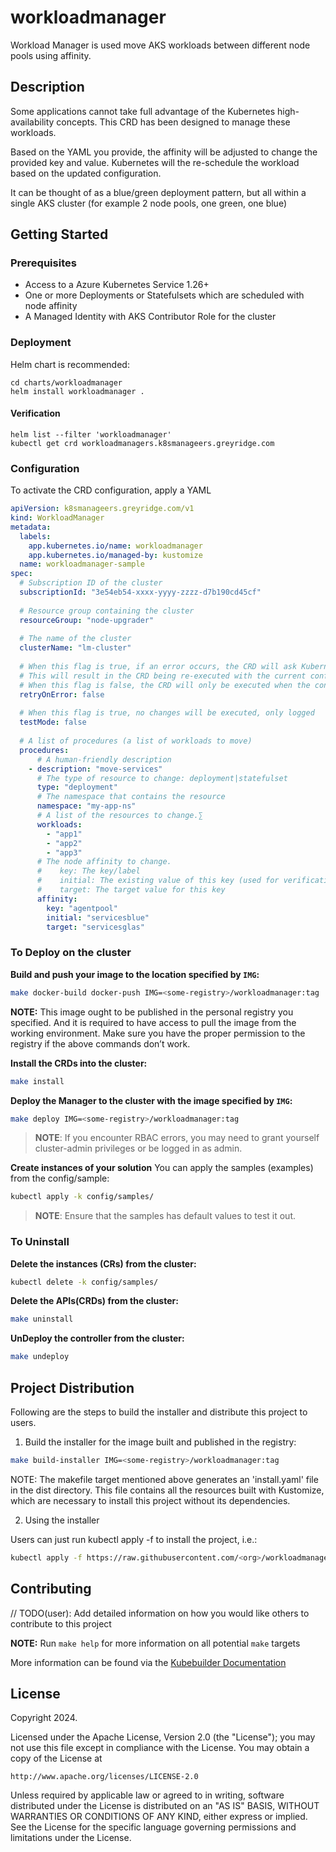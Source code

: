 # workloadmanager
Workload Manager is used move AKS workloads between different node pools using affinity. 

## Description
Some applications cannot take full advantage of the Kubernetes high-availability concepts. This CRD has been designed to manage these workloads. 

Based on the YAML you provide, the affinity will be adjusted to change the provided key and value. Kubernetes will the re-schedule the workload based on the updated configuration.

It can be thought of as a blue/green deployment pattern, but all within a single AKS cluster (for example 2 node pools, one green, one blue)

## Getting Started

### Prerequisites
- Access to a Azure Kubernetes Service 1.26+
- One or more Deployments or Statefulsets which are scheduled with node affinity 
- A Managed Identity with AKS Contributor Role for the cluster

### Deployment
Helm chart is recommended:
```
cd charts/workloadmanager
helm install workloadmanager .
```

#### Verification
```
helm list --filter 'workloadmanager' 
kubectl get crd workloadmanagers.k8smanageers.greyridge.com
```

### Configuration
To activate the CRD configuration, apply a YAML

```yaml
apiVersion: k8smanageers.greyridge.com/v1
kind: WorkloadManager
metadata:
  labels:
    app.kubernetes.io/name: workloadmanager
    app.kubernetes.io/managed-by: kustomize
  name: workloadmanager-sample
spec:
  # Subscription ID of the cluster
  subscriptionId: "3e54eb54-xxxx-yyyy-zzzz-d7b190cd45cf" 
  
  # Resource group containing the cluster
  resourceGroup: "node-upgrader"
  
  # The name of the cluster
  clusterName: "lm-cluster"
  
  # When this flag is true, if an error occurs, the CRD will ask Kubernetes to retry it automatically
  # This will result in the CRD being re-executed with the current configuration.
  # When this flag is false, the CRD will only be executed when the configuration is new/changed.
  retryOnError: false
  
  # When this flag is true, no changes will be executed, only logged
  testMode: false
  
  # A list of procedures (a list of workloads to move)
  procedures:
      # A human-friendly description 
    - description: "move-services"
      # The type of resource to change: deployment|statefulset
      type: "deployment"
      # The namespace that contains the resource
      namespace: "my-app-ns"
      # A list of the resources to change.∑
      workloads:
        - "app1"
        - "app2"
        - "app3"
      # The node affinity to change.
      #    key: The key/label
      #    initial: The existing value of this key (used for verification/rollback)
      #    target: The target value for this key
      affinity:
        key: "agentpool"
        initial: "servicesblue"
        target: "servicesglas"

```


### To Deploy on the cluster
**Build and push your image to the location specified by `IMG`:**

```sh
make docker-build docker-push IMG=<some-registry>/workloadmanager:tag
```

**NOTE:** This image ought to be published in the personal registry you specified.
And it is required to have access to pull the image from the working environment.
Make sure you have the proper permission to the registry if the above commands don’t work.

**Install the CRDs into the cluster:**

```sh
make install
```

**Deploy the Manager to the cluster with the image specified by `IMG`:**

```sh
make deploy IMG=<some-registry>/workloadmanager:tag
```

> **NOTE**: If you encounter RBAC errors, you may need to grant yourself cluster-admin
privileges or be logged in as admin.

**Create instances of your solution**
You can apply the samples (examples) from the config/sample:

```sh
kubectl apply -k config/samples/
```

>**NOTE**: Ensure that the samples has default values to test it out.

### To Uninstall
**Delete the instances (CRs) from the cluster:**

```sh
kubectl delete -k config/samples/
```

**Delete the APIs(CRDs) from the cluster:**

```sh
make uninstall
```

**UnDeploy the controller from the cluster:**

```sh
make undeploy
```

## Project Distribution

Following are the steps to build the installer and distribute this project to users.

1. Build the installer for the image built and published in the registry:

```sh
make build-installer IMG=<some-registry>/workloadmanager:tag
```

NOTE: The makefile target mentioned above generates an 'install.yaml'
file in the dist directory. This file contains all the resources built
with Kustomize, which are necessary to install this project without
its dependencies.

2. Using the installer

Users can just run kubectl apply -f <URL for YAML BUNDLE> to install the project, i.e.:

```sh
kubectl apply -f https://raw.githubusercontent.com/<org>/workloadmanager/<tag or branch>/dist/install.yaml
```

## Contributing
// TODO(user): Add detailed information on how you would like others to contribute to this project

**NOTE:** Run `make help` for more information on all potential `make` targets

More information can be found via the [Kubebuilder Documentation](https://book.kubebuilder.io/introduction.html)

## License

Copyright 2024.

Licensed under the Apache License, Version 2.0 (the "License");
you may not use this file except in compliance with the License.
You may obtain a copy of the License at

    http://www.apache.org/licenses/LICENSE-2.0

Unless required by applicable law or agreed to in writing, software
distributed under the License is distributed on an "AS IS" BASIS,
WITHOUT WARRANTIES OR CONDITIONS OF ANY KIND, either express or implied.
See the License for the specific language governing permissions and
limitations under the License.

